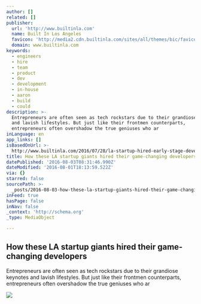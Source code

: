 ```yaml
---
author: []
related: []
publisher:
  url: 'http://www.builtinla.com'
  name: Built In Los Angeles
  favicon: 'http://media2.cdn.builtinla.com/sites/all/themes/bic/favicon.ico'
  domain: www.builtinla.com
keywords:
  - engineers
  - hire
  - team
  - product
  - dev
  - development
  - in-house
  - aaron
  - build
  - could
description: >-
  Entrepreneurs are often seen as tech rockstars due to their grandiose keynotes
  and lavish lifestyles. But just like their frontmen counterparts,
  entrepreneurs often overshadow the true geniuses who ar
inLanguage: en
app_links: []
isBasedOnUrl: >-
  http://www.builtinla.com/2016/07/28/la-startup-hired-early-stage-developers?utm_source=Built+In+LA+Weekly+Newsletter&utm_campaign=a724c7a290-Built_In_LA_Newsletter_4_21_16&utm_medium=email&utm_term=0_72db0551b7-a724c7a290-63818973
title: How these LA startup giants hired their game-changing developers
datePublished: '2016-08-03T08:31:46.990Z'
dateModified: '2016-08-01T18:13:59.522Z'
via: {}
starred: false
sourcePath: >-
  _posts/2016-08-03-how-these-la-startup-giants-hired-their-game-changing-develo.md
inFeed: true
hasPage: false
inNav: false
_context: 'http://schema.org'
_type: MediaObject

---
```

<article style=""><h1>How these LA startup giants hired their game-changing developers</h1><p>Entrepreneurs are often seen as tech rockstars due to their grandiose keynotes and lavish lifestyles. But just like their frontmen counterparts, entrepreneurs often overshadow the true geniuses who ar</p><img src="http://www.builtinla.com/sites/www.builtinla.com/files/imagecache/opengraph/externals/55a0b3aec4dc2211ea018bf12d0c9cab" /></article>